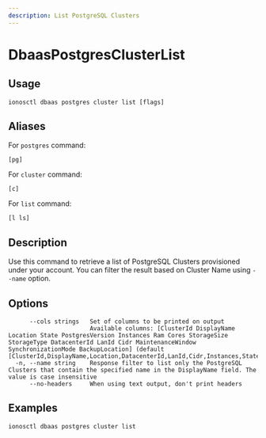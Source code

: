 ```yaml
---
description: List PostgreSQL Clusters
---
```


# DbaasPostgresClusterList

## Usage

```text
ionosctl dbaas postgres cluster list [flags]
```

## Aliases

For `postgres` command:

```text
[pg]
```

For `cluster` command:

```text
[c]
```

For `list` command:

```text
[l ls]
```

## Description

Use this command to retrieve a list of PostgreSQL Clusters provisioned under your account. You can filter the result based on Cluster Name using `--name` option.

## Options

```text
      --cols strings   Set of columns to be printed on output 
                       Available columns: [ClusterId DisplayName Location State PostgresVersion Instances Ram Cores StorageSize StorageType DatacenterId LanId Cidr MaintenanceWindow SynchronizationMode BackupLocation] (default [ClusterId,DisplayName,Location,DatacenterId,LanId,Cidr,Instances,State])
  -n, --name string    Response filter to list only the PostgreSQL Clusters that contain the specified name in the DisplayName field. The value is case insensitive
      --no-headers     When using text output, don't print headers
```

## Examples

```text
ionosctl dbaas postgres cluster list
```

